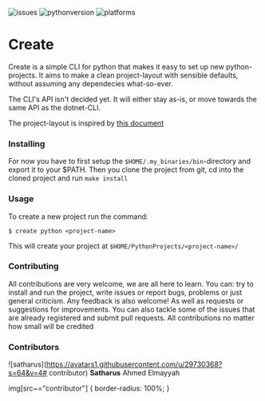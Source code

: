 ![issues](https://img.shields.io/github/issues/kentaasvang/python_create) ![pythonversion](https://img.shields.io/badge/python-%3E%3D%203.8-blue) ![platforms](https://img.shields.io/badge/platform-macos-lightgrey)

# Create
Create is a simple CLI for python that makes it easy to set up new python-projects. It aims to make a clean project-layout with sensible defaults, without assuming any dependecies what-so-ever. 

The CLI's API isn't decided yet. It will either stay as-is, or move towards the same API as the dotnet-CLI.

The project-layout is inspired by [this document](https://docs.python-guide.org/writing/structure/)


### Installing
For now you have to first setup the `$HOME/.my_binaries/bin`-directory and export it to your $PATH. Then you clone the project from git, cd into the cloned project and run `make install`


### Usage
To create a new project run the command:
```terminal
$ create python <project-name>
```
This will create your project at `$HOME/PythonProjects/<project-name>/`


### Contributing
All contributions are very welcome, we are all here to learn. You can: try to install and run the project, write issues or report bugs, problems or just general criticism. Any feedback is also welcome! As well as requests or suggestions for improvements. You can also tackle some of the issues that are already registered and submit pull requests. All contributions no matter how small will be credited


### Contributors
![satharus](https://avatars1.githubusercontent.com/u/29730368?s=64&v=4# contributor) **Satharus** Ahmed Elmayyah


img[src~="contributor"] {
    border-radius: 100%;
}
